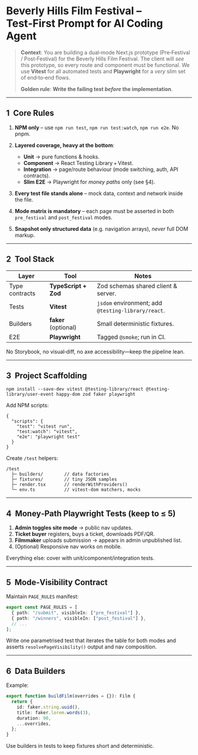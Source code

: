 # Beverly Hills Film Festival – **Test‑First Prompt** for AI Coding Agent

> **Context**: You are building a dual‑mode Next.js prototype (Pre‑Festival / Post‑Festival) for the Beverly Hills Film Festival.  The client will *see* this prototype, so every route and component must be functional.  We use **Vitest** for all automated tests and **Playwright** for a *very* slim set of end‑to‑end flows.
>
> **Golden rule**: **Write the failing test *************before************* the implementation**.

---

## 1  Core Rules

1. **NPM only** – use `npm run test`, `npm run test:watch`, `npm run e2e`.  No pnpm.
2. **Layered coverage, heavy at the bottom**:

   * **Unit** → pure functions & hooks.
   * **Component** → React Testing Library + Vitest.
   * **Integration** → page/route behaviour (mode switching, auth, API contracts).
   * **Slim E2E** → Playwright for *money paths* only (see §4).
3. **Every test file stands alone** – mock data, context and network inside the file.
4. **Mode matrix is mandatory** – each page must be asserted in both `pre_festival` and `post_festival` modes.
5. **Snapshot only structured data** (e.g. navigation arrays), *never* full DOM markup.

---

## 2  Tool Stack

| Layer          | Tool                 | Notes                                              |
| -------------- | -------------------- | -------------------------------------------------- |
| Type contracts | **TypeScript + Zod** | Zod schemas shared client & server.                |
| Tests          | **Vitest**           | `jsdom` environment; add `@testing-library/react`. |
| Builders       | **faker** (optional) | Small deterministic fixtures.                      |
| E2E            | **Playwright**       | Tagged `@smoke`; run in CI.                        |

No Storybook, no visual‑diff, no axe accessibility—keep the pipeline lean.

---

## 3  Project Scaffolding

```shell
npm install --save-dev vitest @testing-library/react @testing-library/user-event happy-dom zod faker playwright
```

Add NPM scripts:

```jsonc
{
  "scripts": {
    "test": "vitest run",
    "test:watch": "vitest",
    "e2e": "playwright test"
  }
}
```

Create `/test` helpers:

```
/test
  ├─ builders/        // data factories
  ├─ fixtures/        // tiny JSON samples
  ├─ render.tsx       // renderWithProviders()
  └─ env.ts           // vitest‑dom matchers, mocks
```

---

## 4  Money‑Path Playwright Tests (keep to ≤ 5)

1. **Admin toggles site mode** → public nav updates.
2. **Ticket buyer** registers, buys a ticket, downloads PDF/QR.
3. **Filmmaker** uploads submission → appears in admin unpublished list.
4. (Optional) Responsive nav works on mobile.

Everything else: cover with unit/component/integration tests.

---

## 5  Mode‑Visibility Contract

Maintain `PAGE_RULES` manifest:

```ts
export const PAGE_RULES = [
  { path: "/submit", visibleIn: ["pre_festival"] },
  { path: "/winners", visibleIn: ["post_festival"] },
  // ...
];
```

Write one parametrised test that iterates the table for both modes and asserts `resolvePageVisibility()` output and nav composition.

---

## 6  Data Builders

Example:

```ts
export function buildFilm(overrides = {}): Film {
  return {
    id: faker.string.uuid(),
    title: faker.lorem.words(3),
    duration: 90,
    ...overrides,
  };
}
```

Use builders in tests to keep fixtures short and deterministic.
